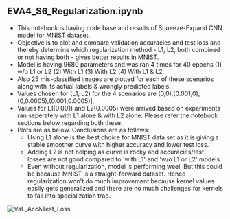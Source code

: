 EVA4_S6_Regularization.ipynb
----------------------------
- This notebook is having code base and results of Squeeze-Expand CNN model for MNIST dataset.
- Objective is to plot and compare validation accuracies and test loss and thereby determine which regularization method - L1, L2, both combined or not having both - gives better results in MNIST.
- Model is having 9680 parameters and was ran 4 times for 40 epochs (1) w/o L1 or L2 (2) With L1 (3) With L2 (4) With L1 & L2.
- Also 25 mis-classified images are plotted for each of these scenarios along with its actual labels & wrongly predicted labels.
- Values chosen for (L1, L2) for the 4 scenarios are (0,0),(0.001,0),(0,0.0005),(0.001,0.0005)].
- Values for L1(0.001) and L2(0.0005) were arrived based on experiments ran seperately with L1 alone & with L2 alone. Please refer the notebook sections below regarding both these.
- Plots are as below. Conclusions are as follows:
  - Using L1 alone is the best choice for MNIST data set as it is giving a stable smoother curve with higher accuracy and lower test loss.
  - Adding L2 is not helping as curve is rocky and accuracies/test losses are not good compared to 'with L1' and 'w/o L1 or L2' models.
  - Even without regularization, model is performing weel. But this could be because MNIST is a straight-forward dataset. Hence regularization won't do much improvement because kernel values easily gets generalized and there are no much challenges for kernels to fall into specialization trap.
  
![VaL_Acc&Test_Loss](https://github.com/anilbhatt1/Deep_Learning_EVA4_Phase1/blob/master/S6-L1_L2Regularization/Val_Test%20Accuracies.png)
